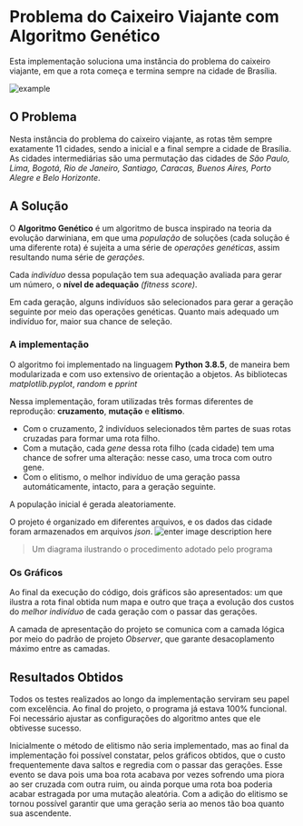 # Problema do Caixeiro Viajante com  Algoritmo Genético
Esta implementação soluciona uma instância do problema do caixeiro viajante, em que a rota começa e termina sempre na cidade de Brasília.

![example](https://i.ibb.co/Vq9MyQY/example.png)

## O Problema
Nesta instância do problema do caixeiro viajante, as rotas têm sempre exatamente 11 cidades, sendo a inicial e a final sempre a cidade de Brasília. As cidades intermediárias são uma permutação das cidades de *São Paulo, Lima, Bogotá, Rio de Janeiro, Santiago, Caracas, Buenos Aires, Porto Alegre e Belo Horizonte*.
## A Solução
O **Algoritmo Genético** é um algoritmo de busca inspirado na teoria da evolução darwiniana, em que uma *população* de soluções (cada solução é uma diferente rota) é sujeita a uma série de *operações genéticas*, assim resultando numa série de *gerações*.

Cada *indivíduo* dessa população tem sua adequação avaliada para gerar um número, o **nível de adequação** *(fitness score)*.

Em cada geração, alguns indivíduos são selecionados para gerar a geração seguinte por meio das operações genéticas. Quanto mais adequado um indivíduo for, maior sua chance de seleção.

### A implementação
O algoritmo foi implementado na linguagem **Python 3.8.5**, de maneira bem modularizada e com uso extensivo de orientação a objetos.
As bibliotecas *matplotlib.pyplot*, *random* e *pprint*

Nessa implementação, foram utilizadas três formas diferentes de reprodução: **cruzamento**, **mutação** e **elitismo**.

- Com o cruzamento, 2 indivíduos selecionados têm partes de suas rotas cruzadas para formar uma rota filho.
- Com a mutação, cada *gene* dessa rota filho (cada cidade) tem uma chance de sofrer uma alteração: nesse caso, uma troca com outro gene.
- Com o elitismo, o melhor indivíduo de uma geração passa automáticamente, intacto, para a geração seguinte.

A população inicial é gerada aleatoriamente.

O projeto é organizado em diferentes arquivos, e os dados das cidade foram armazenados em arquivos *json*.
![enter image description here](https://i.ibb.co/zJC4XXM/concept-model.png)
> Um diagrama ilustrando o procedimento adotado pelo programa
### Os Gráficos
Ao final da execução do código, dois gráficos são apresentados: um que ilustra a rota final obtida num mapa e outro que traça a evolução dos custos do *melhor indivíduo* de cada geração com o passar das gerações.

A camada de apresentação do projeto se comunica com a camada lógica por meio do padrão de projeto *Observer*, que garante desacoplamento máximo entre as camadas.
## Resultados Obtidos
Todos os testes realizados ao longo da implementação serviram seu papel com excelência. Ao final do projeto, o programa já estava 100% funcional. Foi necessário ajustar as configurações do algoritmo antes que ele obtivesse sucesso.

Inicialmente o método de elitismo não seria implementado, mas ao final da implementação foi possível constatar, pelos gráficos obtidos, que o custo frequentemente dava saltos e regredia com o passar das gerações.
Esse evento se dava pois uma boa rota acabava por vezes sofrendo uma piora ao ser cruzada com outra ruim, ou ainda porque uma rota boa poderia acabar estragada por uma mutação aleatória.
Com a adição do elitismo se tornou possível garantir que uma geração seria ao menos tão boa quanto sua ascendente.
<!--stackedit_data:
eyJoaXN0b3J5IjpbMTE4MzYzNTA5Niw0ODI3MjU2MDYsLTIwND
MwMTEzMDEsLTQ3MzI4Nzc3OCwzNDAyMDU3MDMsNzMwOTk4MTE2
XX0=
-->